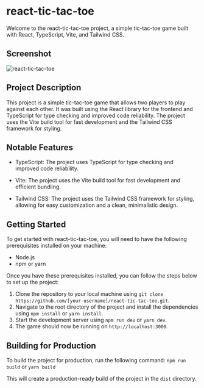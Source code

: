 # react-tic-tac-toe

Welcome to the react-tic-tac-toe project, a simple tic-tac-toe game built with React, TypeScript, Vite, and Tailwind CSS.

 ## Screenshot
![react-tic-tac-toe](https://user-images.githubusercontent.com/105584185/197782763-ce880499-3d1b-46d1-ab8f-a54d2f4345d5.png)


## Project Description

This project is a simple tic-tac-toe game that allows two players to play against each other. It was built using the React library for the frontend and TypeScript for type checking and improved code reliability. The project uses the Vite build tool for fast development and the Tailwind CSS framework for styling.

## Notable Features

- TypeScript: The project uses TypeScript for type checking and improved code reliability.

- Vite: The project uses the Vite build tool for fast development and efficient bundling.

- Tailwind CSS: The project uses the Tailwind CSS framework for styling, allowing for easy customization and a clean, minimalistic design.

## Getting Started

To get started with react-tic-tac-toe, you will need to have the following prerequisites installed on your machine:

- Node.js
- npm or yarn

Once you have these prerequisites installed, you can follow the steps below to set up the project:

1. Clone the repository to your local machine using `git clone https://github.com/[your-username]/react-tic-tac-toe.git`.
2. Navigate to the root directory of the project and install the dependencies using `npm install` or `yarn install`.
3. Start the development server using `npm run dev` or `yarn dev`.
4. The game should now be running on `http://localhost:3000`.

## Building for Production

To build the project for production, run the following command:
 `npm run build`
or 
`yarn build`

This will create a production-ready build of the project in the `dist` directory.
